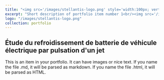 ```yaml
---
title: "<img src='/images/stellantis-logo.png' style='width:100px; vertical-align:middle; margin-right:10px;'> STELLANTIS - Projet ingénieur"
excerpt: "Short description of portfolio item number 1<br/><img src='/images/500x300.png'>"
logo: "/images/stellantis-logo.png"
collection: portfolio
---
```


<h2>
  Étude du refroidissement de batterie de véhicule électrique par pulsation d'un jet
</h2>

This is an item in your portfolio. It can have images or nice text. If you name the file .md, it will be parsed as markdown. If you name the file .html, it will be parsed as HTML.
